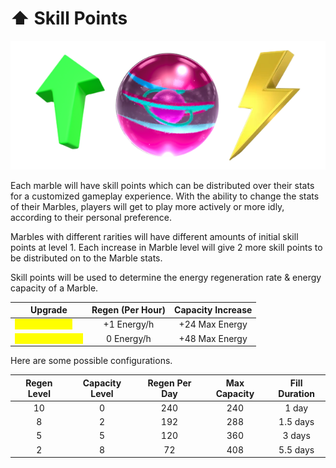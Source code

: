 # ⬆ Skill Points

![](../../.gitbook/assets/energylvl.png)

Each marble will have skill points which can be distributed over their stats for a customized gameplay experience. With the ability to change the stats of their Marbles, players will get to play more actively or more idly, according to their personal preference.

Marbles with different rarities will have different amounts of initial skill points at level 1. Each increase in Marble level will give 2 more skill points to be distributed on to the Marble stats.

Skill points will be used to determine the energy regeneration rate & energy capacity of a Marble.

| Upgrade                                            | Regen (Per Hour) | Capacity Increase |
| -------------------------------------------------- | :--------------: | :---------------: |
| <mark style="color:yellow;">Energy Regen</mark>    |    +1 Energy/h   |   +24 Max Energy  |
| <mark style="color:yellow;">Energy Capacity</mark> |    0 Energy/h    |   +48 Max Energy  |



Here are some possible configurations.&#x20;

| Regen Level | Capacity Level | Regen Per Day | Max Capacity | Fill Duration |
| :---------: | :------------: | :-----------: | :----------: | :-----------: |
|      10     |        0       |      240      |      240     |     1 day     |
|      8      |        2       |      192      |      288     |    1.5 days   |
|      5      |        5       |      120      |      360     |     3 days    |
|      2      |        8       |       72      |      408     |    5.5 days   |
